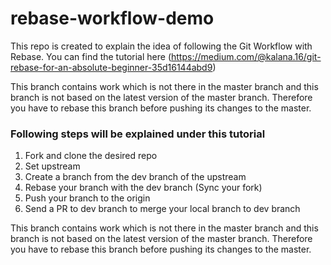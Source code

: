 # rebase-workflow-demo

This repo is created to explain the idea of following the Git Workflow with Rebase. You can find the tutorial here (https://medium.com/@kalana.16/git-rebase-for-an-absolute-beginner-35d16144abd9)

This branch contains work which is not there in the master branch and this branch is not based on the latest version of the master branch. Therefore you have to rebase this branch before pushing its changes to the master.

### Following steps will be explained under this tutorial

1. Fork and clone the desired repo
2. Set upstream
3. Create a branch from the dev branch of the upstream
4. Rebase your branch with the dev branch (Sync your fork)
5. Push your branch to the origin
6. Send a PR to dev branch to merge your local branch to dev branch

This branch contains work which is not there in the master branch and this branch is not based on the latest version of the master branch. Therefore you have to rebase this branch before pushing its changes to the master.
